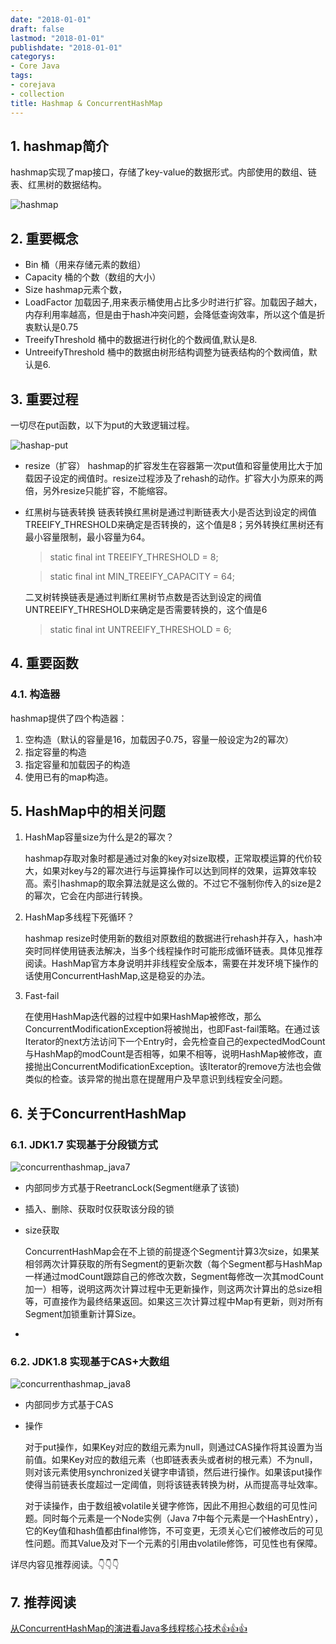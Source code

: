 ```yaml
---
date: "2018-01-01"
draft: false
lastmod: "2018-01-01"
publishdate: "2018-01-01"
categorys:
- Core Java
tags:
- corejava
- collection
title: Hashmap & ConcurrentHashMap
---
```


## 1. hashmap简介
hashmap实现了map接口，存储了key-value的数据形式。内部使用的数组、链表、红黑树的数据结构。

![hashmap](../../../picture/hashmap.png)

## 2. 重要概念
* Bin 桶（用来存储元素的数组）
* Capacity  桶的个数（数组的大小）
* Size hashmap元素个数，
* LoadFactor 加载因子,用来表示桶使用占比多少时进行扩容。加载因子越大，内存利用率越高，但是由于hash冲突问题，会降低查询效率，所以这个值是折衷默认是0.75
* TreeifyThreshold 桶中的数据进行树化的个数阀值,默认是8.
* UntreeifyThreshold 桶中的数据由树形结构调整为链表结构的个数阀值，默认是6.

## 3. 重要过程
一切尽在put函数，以下为put的大致逻辑过程。

![hashap-put](../../../picture/hashmap-put.png)
* resize（扩容）
hashmap的扩容发生在容器第一次put值和容量使用比大于加载因子设定的阀值时。resize过程涉及了rehash的动作。扩容大小为原来的两倍，另外resize只能扩容，不能缩容。

* 红黑树与链表转换
    链表转换红黑树是通过判断链表大小是否达到设定的阀值TREEIFY_THRESHOLD来确定是否转换的，这个值是8；另外转换红黑树还有最小容量限制，最小容量为64。
    > static final int TREEIFY_THRESHOLD = 8;

    > static final int MIN_TREEIFY_CAPACITY = 64;

    二叉树转换链表是通过判断红黑树节点数是否达到设定的阀值UNTREEIFY_THRESHOLD来确定是否需要转换的，这个值是6

    > static final int UNTREEIFY_THRESHOLD = 6;

## 4. 重要函数
### 4.1. 构造器
hashmap提供了四个构造器：
1. 空构造（默认的容量是16，加载因子0.75，容量一般设定为2的幂次）
2. 指定容量的构造
3. 指定容量和加载因子的构造
4. 使用已有的map构造。


## 5. HashMap中的相关问题
1. HashMap容量size为什么是2的幂次？

    hashmap存取对象时都是通过对象的key对size取模，正常取模运算的代价较大，如果对key与2的幂次进行与运算操作可以达到同样的效果，运算效率较高。索引hashmap的取余算法就是这么做的。不过它不强制你传入的size是2的幂次，它会在内部进行转换。
2. HashMap多线程下死循环？

    hashmap resize时使用新的数组对原数组的数据进行rehash并存入，hash冲突时同样使用链表法解决，当多个线程操作时可能形成循环链表。具体见推荐阅读。HashMap官方本身说明并非线程安全版本，需要在并发环境下操作的话使用ConcurrentHashMap,这是稳妥的办法。
3. Fast-fail

    在使用HashMap迭代器的过程中如果HashMap被修改，那么ConcurrentModificationException将被抛出，也即Fast-fail策略。在通过该Iterator的next方法访问下一个Entry时，会先检查自己的expectedModCount与HashMap的modCount是否相等，如果不相等，说明HashMap被修改，直接抛出ConcurrentModificationException。该Iterator的remove方法也会做类似的检查。该异常的抛出意在提醒用户及早意识到线程安全问题。

## 6. 关于ConcurrentHashMap
### 6.1. JDK1.7 实现基于分段锁方式
![concurrenthashmap_java7](../../../picture/concurrenthashmap_java7.png)

* 内部同步方式基于ReetrancLock(Segment继承了该锁)
* 插入、删除、获取时仅获取该分段的锁
* size获取

    ConcurrentHashMap会在不上锁的前提逐个Segment计算3次size，如果某相邻两次计算获取的所有Segment的更新次数（每个Segment都与HashMap一样通过modCount跟踪自己的修改次数，Segment每修改一次其modCount加一）相等，说明这两次计算过程中无更新操作，则这两次计算出的总size相等，可直接作为最终结果返回。如果这三次计算过程中Map有更新，则对所有Segment加锁重新计算Size。
* 

### 6.2. JDK1.8 实现基于CAS+大数组
![concurrenthashmap_java8](../../../picture/concurrenthashmap_java7.png)

* 内部同步方式基于CAS
* 操作

    对于put操作，如果Key对应的数组元素为null，则通过CAS操作将其设置为当前值。如果Key对应的数组元素（也即链表表头或者树的根元素）不为null，则对该元素使用synchronized关键字申请锁，然后进行操作。如果该put操作使得当前链表长度超过一定阈值，则将该链表转换为树，从而提高寻址效率。

    对于读操作，由于数组被volatile关键字修饰，因此不用担心数组的可见性问题。同时每个元素是一个Node实例（Java 7中每个元素是一个HashEntry），它的Key值和hash值都由final修饰，不可变更，无须关心它们被修改后的可见性问题。而其Value及对下一个元素的引用由volatile修饰，可见性也有保障。

详尽内容见推荐阅读。👇👇👇

## 7. 推荐阅读
[从ConcurrentHashMap的演进看Java多线程核心技术👍👍👍](http://www.jasongj.com/java/concurrenthashmap/)

